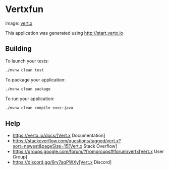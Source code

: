# Vertxfun

image: [vert.x](link="https://vertx.io")

This application was generated using http://start.vertx.io

## Building

To launch your tests:
```bash
./mvnw clean test
```

To package your application:
```bash
./mvnw clean package
```

To run your application:
```bash
./mvnw clean compile exec:java
```

## Help

* https://vertx.io/docs/[Vert.x Documentation]
* https://stackoverflow.com/questions/tagged/vert.x?sort=newest&pageSize=15[Vert.x Stack Overflow]
* https://groups.google.com/forum/?fromgroups#!forum/vertx[Vert.x User Group]
* https://discord.gg/6ry7aqPWXy[Vert.x Discord]


